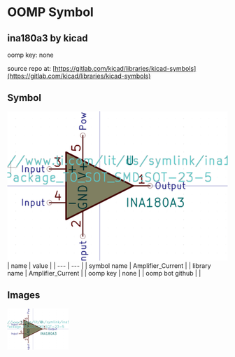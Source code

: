 # OOMP Symbol  
## ina180a3  by kicad  
  
oomp key: none  
  
source repo at: [https://gitlab.com/kicad/libraries/kicad-symbols](https://gitlab.com/kicad/libraries/kicad-symbols)  
## Symbol  
  
[![working.png](working_600.png)](working.png)  
| name | value | 
| --- | --- | 
| symbol name | Amplifier_Current | 
| library name | Amplifier_Current | 
| oomp key | none | 
| oomp bot github |  | 
## Images  
  
[![working.png](working_140.png)](working.png)  
